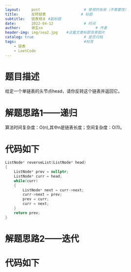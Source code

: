 ```yaml
---
layout:     post   				    # 使用的布局（不需要改）
title:      反转链表 				# 标题 
subtitle:   链表相关 #副标题
date:       2022-04-12 				# 时间
author:     谢玄xx 						# 作者
header-img: img/sea2.jpg 	#这篇文章标题背景图片
catalog: true 						# 是否归档
tags:								#标签
    - 链表
    - LeetCode
---
```


# 题目描述

给定一个单链表的头节点head，请你反转这个链表并返回它。

# 解题思路1——递归

算法时间复杂度：O(n),其中n是链表长度；空间复杂度：O(1)。


# 代码如下

```CPP
ListNode* reverseList(ListNode* head)
{
    ListNode* prev = nullptr;
    ListNode* curr = head;
    while(curr)
    {
        ListNode* next = curr->next;
        curr->next = prev;
        prev = curr;
        curr = next;
    }
    return prev;
}
```

# 解题思路2——迭代


# 代码如下

